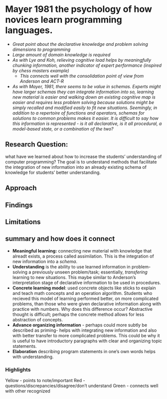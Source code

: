 # Mayer 1981 the psychology of how novices learn programming languages.
- *Great point about the declarative knowledge and problem solving dimensions to programming*
- *Large amount of domain knowledge is required*
- *As with Lye and Koh, relieving cognitive load helps by meaningfully chunking information, another indicator of expert performance (inspired by chess masters example)*
	- *This connects well with the consolidation point of view from Anderson and ACT-R*
- *As with Mayer, 1981, there seems to be value in schemas. Experts might have larger schemas they can integrate information into so, learning new material is easier and walking down an existing cognitive map is easier and requires less problem solving because solutions might be simply recalled and modified easily to fit new situations. Seemingly, in addition to a repertoire of functions and operators, schemas for solutions to common problems makes it easier. It is difficult to say how this information is represented - is it all declarative, is it all procedural, a model-based state, or a combination of the two?*

## Research Question:
what have we learned about how to increase the students’ understanding of computer programming?
The goal is to understand methods that facilitate the integration of new information into an already existing schema of knowledge for students’ better understanding. 
## Approach

## Findings
 
## Limitations

## summary and how does it connect
- **Meaningful learning:** connecting new material with knowledge that alreadt exists, a process called assimilation. This is the integration of new information into a *schema*.
- **Understanding** is the ability to use learned information in problem-solving a previously unseen problem/task; essentially, *transfering* learning to new situations.  This maybe similar to Anderson’s interpretation stage of declarative information to be used in procedures. 
- **Concrete learning model**: used concrete objects like sticks to explain and teach math concepts and an operation algorithm. Students who recieved this model of learning performed better, on more complicated problems, than those who were given declarative information along with practice with numbers. Why does this difference occur? Abstractive thought is difficult; perhaps the concrete method allows for less abstraction of concepts. 
- **Advance organizing information** -  perhaps could more subtly be described as priming- helps with integrating new information and also with better transfer to more complicated problems. This could be why it is useful to have introductory paragraphs with clear and organizing topic statements. 
- **Elaboration** describing program statements in one’s own words helps with understanding.

### Highlights
Yellow - points to note/important 
Red - questions/discrepancies/disagree/don’t understand
Green - connects well with other recognized